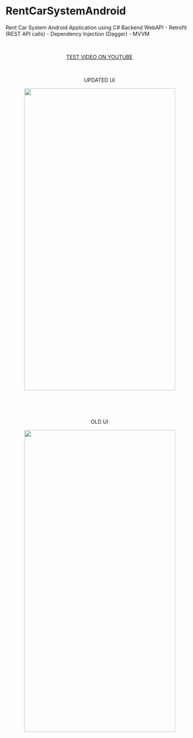 # RentCarSystemAndroid
 Rent Car System Android Application using C# Backend WebAPI - Retrofit (REST API calls) - Dependency Injection (Dagger) - MVVM<br>

<br><p align="center"><a href="https://youtu.be/Ja7J5YkInqI">TEST VIDEO ON YOUTUBE</a></p>

<br><p align="center"> UPDATED UI </p>
<p align="center">
   <img width="405" height="810" src="https://user-images.githubusercontent.com/34456517/117213983-fea10600-ae04-11eb-926d-146121803e8c.png">
</p><br>

<br><p align="center"> OLD UI </p>
<p align="center">
   <img width="405" height="810" src="https://user-images.githubusercontent.com/34456517/115496520-810cc000-a272-11eb-93e3-3eabc2f46b02.png">
</p>


